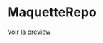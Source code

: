 # MaquetteRepo
[Voir la preview](https://htmlpreview.github.io/?https://github.com/jeoffreydissard/MaquetteRepo/blob/master/index.html)
